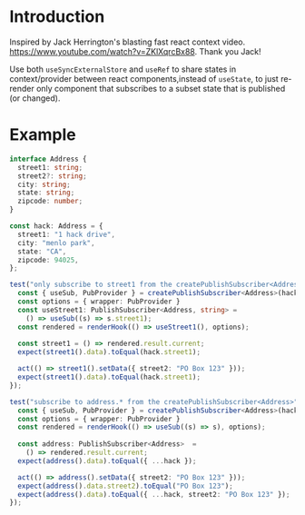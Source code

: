 # Introduction

Inspired by Jack Herrington's blasting fast react context video.
https://www.youtube.com/watch?v=ZKlXqrcBx88. Thank you Jack!

Use both `useSyncExternalStore` and `useRef` to share states in context/provider between react components,instead of `useState`, to just re-render only component that subscribes to a subset state that is published (or changed).

# Example
```ts
interface Address {
  street1: string;
  street2?: string;
  city: string;
  state: string;
  zipcode: number;
}

const hack: Address = {
  street1: "1 hack drive",
  city: "menlo park",
  state: "CA",
  zipcode: 94025,
};

test("only subscribe to street1 from the createPublishSubscriber<Address>", () => {
  const { useSub, PubProvider } = createPublishSubscriber<Address>(hack);
  const options = { wrapper: PubProvider }
  const useStreet1: PublishSubscriber<Address, string> = 
    () => useSub((s) => s.street1);
  const rendered = renderHook(() => useStreet1(), options);
  
  const street1 = () => rendered.result.current;
  expect(street1().data).toEqual(hack.street1);

  act(() => street1().setData({ street2: "PO Box 123" }));
  expect(street1().data).toEqual(hack.street1);
});

test("subscribe to address.* from the createPublishSubscriber<Address>", () => {
  const { useSub, PubProvider } = createPublishSubscriber<Address>(hack);
  const options = { wrapper: PubProvider }
  const rendered = renderHook(() => useSub((s) => s), options);
  
  const address: PublishSubscriber<Address>  = 
    () => rendered.result.current;
  expect(address().data).toEqual({ ...hack });

  act(() => address().setData({ street2: "PO Box 123" }));
  expect(address().data.street2).toEqual("PO Box 123");
  expect(address().data).toEqual({ ...hack, street2: "PO Box 123" });
});

```